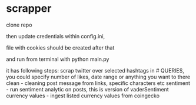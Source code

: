 # scrapper



clone repo

then update credentials within config.ini, 

file with cookies should be created after that

and run from terminal with python main.py

it has following steps:
scrap twitter over selected hashtags in # QUERIES, you could specify number of likes, date range or anything you want to there
clean - cleaning post message from links, specific characters etc
sentiment - run sentiment analytic on posts, this is version of vaderSentiment
currency values - ingest listed currency values from coingecko
